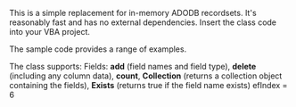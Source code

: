 This is a simple replacement for in-memory ADODB recordsets. It's reasonably fast and has no external dependencies.
Insert the class code into your VBA project.

The sample code provides a range of examples.

The class supports:
  Fields: **add** (field names and field type), **delete** (including any column data), **count**, **Collection** (returns a collection object containing the fields), **Exists** (returns true if the field name exists)
    efIndex = 6
